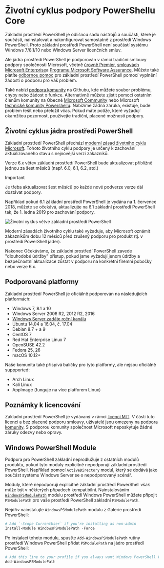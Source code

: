 # <a name="powershell-core-support-lifecycle"></a>Životní cyklus podpory PowerShellu Core

Základní prostředí PowerShell je odlišnou sadu nástrojů a součásti, které je součástí, nainstalovat a nakonfigurovat samostatně z prostředí Windows PowerShell.
Proto základní prostředí PowerShell není součástí systému Windows 7/8.1/10 nebo Windows Server licenčních smluv.

Ale jádra prostředí PowerShell je podporován v rámci tradiční smlouvy podpory společnosti Microsoft, včetně [úrovně Premier][], [smlouvách Microsoft Enterprise][enterprise-agreement]a [Programu Microsoft Software Assurance][assurance].
Můžete také platíte [odbornou pomoc][] pro základní prostředí PowerShell pomocí vyplnění žádosti o podporu pro váš problém.

Také nabízí [podpora komunity][] na Githubu, kde můžete soubor problému, chyby nebo žádost o funkce.
Alternativně můžete zjistit pomoci ostatním členům komunity na Obecné [Microsoft Community][] nebo Microsoft [technické komunity Powershellu][].
Nabízíme žádná záruka, existuje, bude problém řešit nebo přeložit včas.
Pokud máte potíže, které vyžadují okamžitou pozornost, používejte tradiční, placené možnosti podpory.

## <a name="lifecycle-of-powershell-core"></a>Životní cyklus jádra prostředí PowerShell

Základní prostředí PowerShell přechází [moderní zásad životního cyklu Microsoft][modern].
Tohoto životního cyklu podpory je určený k zachování aktualizovaného stavu s nejnovější verzí zákazníků.

Verze 6.x větev základní prostředí PowerShell bude aktualizovat přibližně jednou za šest měsíců (např. 6.0, 6.1, 6.2, atd.)

> [!IMPORTANT]
> Je třeba aktualizovat šest měsíců po každé nové podverze verze dál dostávat podpory.

Například pokud 6.1 základní prostředí PowerShell je vydána na 1. července 2018, můžete se očekává, aktualizujte na 6.1 základní prostředí PowerShell tak, že 1. ledna 2019 pro zachování podpory.

![Životní cyklus větve základní prostředí PowerShell][lifecycle-chart]

Moderní zásadách životního cyklu také vyžaduje, aby Microsoft oznámit zákazníkům dobu 12 měsíců před zrušený podporu pro produkt (tj. v prostředí PowerShell jader).

Nakonec Očekáváme, že základní prostředí PowerShell zavede "dlouhodobé údržby" přístup, pokud jsme vyžadují jenom údržby a bezpečnostní aktualizace zůstat v podporu na konkrétní firemní pobočky nebo verze 6.x.

## <a name="supported-platforms"></a>Podporované platformy

Základní prostředí PowerShell je oficiálně podporován na následujících platformách:

* Windows 7, 8.1 a 10
* Windows Server 2008 R2, 2012 R2, 2016
* [Windows Server zadáte roční kanálu][semi-annual]
* Ubuntu 14.04 a 16.04, č. 17.04
* Debian 8.7 + a 9
* CentOS 7
* Red Hat Enterprise Linux 7
* OpenSUSE 42.2
* Fedora 25, 26
* macOS 10.12+

Naše komunita také přispívá balíčky pro tyto platformy, ale nejsou oficiálně suppported:

* Arch Linux
* Kali Linux
* AppImage (funguje na více platforem Linux)

## <a name="notes-on-licensing"></a>Poznámky k licencování

Základní prostředí PowerShell je vydávaný v rámci [licencí MIT][].
V části tuto licenci a bez placené podporu smlouvy, uživatelé jsou omezeny na [podpora komunity][].
S podporou komunity společnost Microsoft neposkytuje žádné záruky odezvy nebo opravy.

## <a name="windows-powershell-module"></a>Windows PowerShell Module

Podpora pro PowerShell základní neprodlužuje z ostatních modulů produktu, pokud tyto moduly explicitně nepodporují základní prostředí PowerShell.
Například pomocí `ActiveDirectory` modul, který se dodává jako součást systému Windows Server se o nepodporovaný scénář.

Moduly, které nepodporují explicitně základní prostředí PowerShell však může být v některých případech kompatibilní.
Nainstalováním [`WindowsPSModulePath`][] modulu prostředí Windows PowerShell můžete připojit `PSModulePath` pro vaše prostředí PowerShell základní `PSModulePath`.

Nejdřív nainstalujte `WindowsPSModulePath` modulu z Galerie prostředí PowerShell:

```powershell
# Add `-Scope CurrentUser` if you're installing as non-admin
Install-Module WindowsPSModulePath -Force
```

Po instalaci tohoto modulu, spusťte `Add-WindowsPSModulePath` rutiny prostředí Windows PowerShell přidat `PSModulePath` na jádro prostředí PowerShell:

```powershell
# Add this line to your profile if you always want Windows PowerShell PSModulePath
Add-WindowsPSModulePath
```

[úrovně Premier]: https://www.microsoft.com/en-us/microsoftservices/support.aspx
[enterprise-agreement]: https://www.microsoft.com/en-us/licensing/licensing-programs/enterprise.aspx
[assurance]: https://www.microsoft.com/en-us/licensing/licensing-programs/software-assurance-default.aspx
[podpora komunity]: https://github.com/powershell/powershell/issues
[Microsoft Community]: https://answers.microsoft.com/
[technické komunity Powershellu]: https://techcommunity.microsoft.com/t5/PowerShell/ct-p/WindowsPowerShell
[odbornou pomoc]: https://support.microsoft.com/assistedsupportproducts
[modern]: https://support.microsoft.com/help/30881/modern-lifecycle-policy
[lifecycle-chart]: ./images/modern-lifecycle.png
[semi-annual]: https://docs.microsoft.com/windows-server/get-started/semi-annual-channel-overview
[licencí MIT]: https://github.com/PowerShell/PowerShell/blob/master/LICENSE.txt
[`WindowsPSModulePath`]: https://www.powershellgallery.com/packages/WindowsPSModulePath/